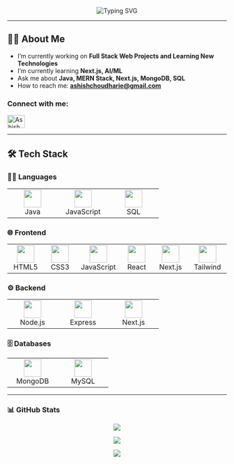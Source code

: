 <p align="center">
  <img src="https://readme-typing-svg.demolab.com?font=Fira+Code&weight=500&size=25&duration=3000&pause=1000&color=00F7FF&center=true&vCenter=true&width=800&lines=Hi+I'm+Ashish+%F0%9F%91%8B;Full+Stack+Web+Developer" alt="Typing SVG" />
</p>

---

## 🧑‍💻 About Me

-  I’m currently working on **Full Stack Web Projects and Learning New Technologies**
-  I’m currently learning **Next.js, AI/ML**
-  Ask me about **Java, MERN Stack, Next.js, MongoDB, SQL**
-  How to reach me: **ashishchoudharie@gmail.com**

<h3 align="left">Connect with me:</h3>
<p align="left">
  <a href="https://linkedin.com/in/aashish-choudhari" target="blank">
    <img align="center" src="https://raw.githubusercontent.com/rahuldkjain/github-profile-readme-generator/master/src/images/icons/Social/linked-in-alt.svg" alt="Ashish" height="30" width="40" />
  </a>
</p>

---

## 🛠️ Tech Stack

### 👨‍💻 Languages

<table>
  <tr>
    <td align="center" width="100">
      <img src="https://cdn.jsdelivr.net/gh/devicons/devicon/icons/java/java-original.svg" width="40"/><br>Java
    </td>
    <td align="center" width="100">
      <img src="https://img.icons8.com/color/48/000000/javascript--v1.png" width="40"/><br>JavaScript
    </td>
    <td align="center" width="100">
      <img src="https://cdn.jsdelivr.net/gh/devicons/devicon/icons/mysql/mysql-original.svg" width="40"/><br>SQL
    </td>
  </tr>
</table>

### 🌐 Frontend

<table>
  <tr>
    <td align="center" width="100">
      <img src="https://cdn.jsdelivr.net/gh/devicons/devicon/icons/html5/html5-original.svg" width="40"/><br>HTML5
    </td>
    <td align="center" width="100">
      <img src="https://cdn.jsdelivr.net/gh/devicons/devicon/icons/css3/css3-original.svg" width="40"/><br>CSS3
    </td>
    <td align="center" width="100">
      <img src="https://img.icons8.com/color/48/000000/javascript--v1.png" width="40"/><br>JavaScript
    </td>
    <td align="center" width="100">
      <img src="https://cdn.jsdelivr.net/gh/devicons/devicon/icons/react/react-original.svg" width="40"/><br>React
    </td>
    <td align="center" width="100">
      <img src="https://cdn.jsdelivr.net/gh/devicons/devicon/icons/nextjs/nextjs-original.svg" width="40"/><br>Next.js
    </td>
    <td align="center" width="100">
      <img src="https://img.icons8.com/color/48/000000/tailwind_css.png" width="40"/><br>Tailwind
    </td>
  </tr>
</table>

### ⚙️ Backend

<table>
  <tr>
    <td align="center" width="100">
      <img src="https://cdn.jsdelivr.net/gh/devicons/devicon/icons/nodejs/nodejs-original.svg" width="40"/><br>Node.js
    </td>
    <td align="center" width="100">
      <img src="https://img.icons8.com/?size=512&id=SDVmtZ6VBGXt&format=png" width="40"/><br>Express
    </td>
    <td align="center" width="100">
      <img src="https://cdn.jsdelivr.net/gh/devicons/devicon/icons/nextjs/nextjs-original.svg" width="40"/><br>Next.js
    </td>
  </tr>
</table>

### 🗄️ Databases

<table>
  <tr>
    <td align="center" width="100">
      <img src="https://cdn.jsdelivr.net/gh/devicons/devicon/icons/mongodb/mongodb-original.svg" width="40"/><br>MongoDB
    </td>
    <td align="center" width="100">
      <img src="https://cdn.jsdelivr.net/gh/devicons/devicon/icons/mysql/mysql-original.svg" width="40"/><br>MySQL
    </td>
  </tr>
</table>

---

### 📊 GitHub Stats
<p align="center" height="100px" width="100px">
  <img src="https://github-readme-streak-stats.herokuapp.com/?user=ashish-choudhari-git&theme=tokyonight&hide_border=true" />
</p>

<p align="center" height="100px" width="100px">
  <img src="https://github-readme-activity-graph.vercel.app/graph?username=ashish-choudhari-git&bg_color=0d1117&color=00ffe5&line=00ffe5&point=ffffff&area=true&hide_border=true" />
</p>

<p align="center">
  <img src="https://github-readme-stats.vercel.app/api/top-langs/?username=ashish-choudhari-git&layout=compact&theme=tokyonight&hide_border=true" />
</p>


